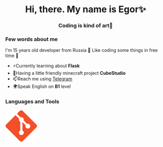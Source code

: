 <div id="header" align="center">
  <h1>Hi, there. My name is Egor✨</h1>
  <h3>Coding is kind of art🎥</h3>
  <a href="https://t.me/fadegor05">
  <!--<img src="https://img.shields.io/badge/-telegram-red?color=white&logo=telegram&logoColor=black" alt="Telegram Badge"/>-->
  </a>
</div>
<div id="about_me">
  <h3>Few words about me</h3>
  I'm 15 years old developer from Russia 🔭 Like coding some things in free time 📅
  <ul>
    <li>⚡Currently learning about <b>Flask</b></li>
    <li>🌱Having a little friendly minecraft project <b>CubeStudio</b></li>
    <li>📫Reach me using <a href="https://t.me/fadegor05">Telegram</a></li>
    <li>🌍Speak English on <b>B1</b> level</li>
</ul>
</div>
<div id="languages_and_tools">
  <h3>Languages and Tools</h3>
  <img src="https://raw.githubusercontent.com/devicons/devicon/1119b9f84c0290e0f0b38982099a2bd027a48bf1/icons/git/git-plain.svg" alt="Git" width=100>
</div>


